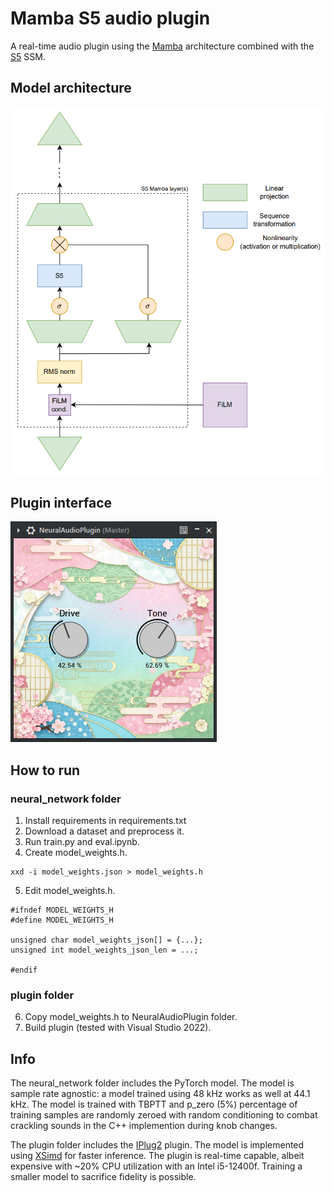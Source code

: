 # Mamba S5 audio plugin
A real-time audio plugin using the [Mamba](https://arxiv.org/abs/2312.00752) architecture combined with the [S5](https://arxiv.org/abs/2208.04933) SSM.

## Model architecture
![image](pics/s5_mamba.png)

## Plugin interface
![image](pics/plugin.png)

## How to run
### neural_network folder
1. Install requirements in requirements.txt
2. Download a dataset and preprocess it.
3. Run train.py and eval.ipynb.
4. Create model_weights.h.
<pre><code>xxd -i model_weights.json > model_weights.h</code></pre>
5. Edit model_weights.h.
<pre><code>#ifndef MODEL_WEIGHTS_H
#define MODEL_WEIGHTS_H

unsigned char model_weights_json[] = {...};
unsigned int model_weights_json_len = ...;

#endif</code></pre>
### plugin folder
6. Copy model_weights.h to NeuralAudioPlugin folder.
7. Build plugin (tested with Visual Studio 2022).

## Info
The neural_network folder includes the PyTorch model. The model is sample rate agnostic: a model trained using 48 kHz works as well at 44.1 kHz. The model is trained with TBPTT and p_zero (5%) percentage of training samples are randomly zeroed with random conditioning to combat crackling sounds in the C++ implemention during knob changes.

The plugin folder includes the [IPlug2](https://github.com/iPlug2/iPlug2) plugin. The model is implemented using [XSimd](https://github.com/xtensor-stack/xsimd) for faster inference. The plugin is real-time capable, albeit expensive with ~20% CPU utilization with an Intel i5-12400f. Training a smaller model to sacrifice fidelity is possible.
